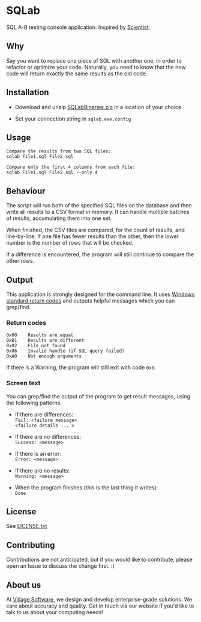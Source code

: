 # SQLab

SQL A-B testing console application. Inspired by [Scientist][sci].


## Why

Say you want to replace one piece of SQL with another one, in order to refactor or optimize your code. Naturally, you need to know that the new code will return exactly the same results as the old code.


## Installation

 * Download and unzip [SQLabBinaries.zip](./SQLabBinaries.zip) in a location of your choice.

 * Set your connection string in `sqlab.exe.config`


## Usage

	Compare the results from two SQL files:
	sqlab File1.sql File2.sql
	
	Compare only the first 4 columns from each file:
	sqlab File1.sql File2.sql --only 4

	
## Behaviour

The script will run both of the specified SQL files on the database and then write all results to a CSV format in memory. It can handle multiple batches of results, accumulating them into one set.

When finished, the CSV files are compared, for the count of results, and line-by-line. If one file has fewer results than the other, then the lower number is the number of rows that will be checked.

If a difference is encountered, the program will still continue to compare the other rows.


## Output

This application is strongly designed for the command line. It uses [Windows standard return codes][codes] and outputs helpful messages which you can grep/find.


### Return codes

	0x00	Results are equal
	0x01	Results are different
	0x02 	File not found
	0x06	Invalid handle (if SQL query failed)
	0xA0	Not enough arguments

If there is a Warning, the program will still exit with code `0x0`.
	
### Screen text

You can grep/find the output of the program to get result messages, using the following patterns.

 *	If there are differences:  
	`Fail: <failure message>`  
	`<failure details ... >`  
	
 * 	If there are no differences:  
	`Success: <message>`  
	
 *	If there is an error:  
	`Error: <message>`  
	
 *	If there are no results:  
	`Warning: <message>`  
	
 *	When the program finishes (this is the last thing it writes):  
	`Done`  


## License

See [LICENSE.txt](./LICENSE.txt)


## Contributing

Contributions are not anticipated, but if you would like to contribute, please open an Issue to discuss the change first. :)

## About us

At [Village Software][vs], we design and develop enterprise-grade solutions. We care about accuracy and quality. Get in touch via our website if you'd like to talk to us about your computing needs!


[sci]: https://github.com/github/scientist
[codes]: https://msdn.microsoft.com/en-gb/library/ms681382.aspx
[vs]: http://villagesoftware.co.uk
